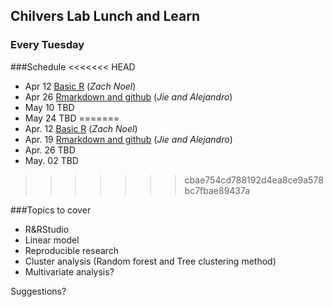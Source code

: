 ## Chilvers Lab Lunch and Learn
### Every Tuesday
###Schedule
<<<<<<< HEAD
- Apr  12 [Basic R](01_BasicR/basicR.md) (_Zach Noel_)
- Apr  26 [Rmarkdown and github](markdown.md) (_Jie and Alejandro_)
- May  10 TBD
- May  24 TBD
=======
- Apr. 12 [Basic R](01_BasicR/basicR.md) (_Zach Noel_)
- Apr. 19 [Rmarkdown and github](02_GitMarkdown/markdown.md) (_Jie and Alejandro_)
- Apr. 26 TBD
- May. 02 TBD
>>>>>>> cbae754cd788192d4ea8ce9a578bc7fbae89437a

###Topics to cover
- R&RStudio
- Linear model
- Reproducible research
- Cluster analysis (Random forest and Tree clustering method)
- Multivariate analysis?

Suggestions?

